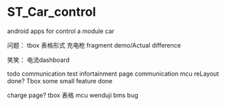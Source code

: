 # ST_Car_control

android apps for control a module car

问题：
tbox 表格形式
充电枪 fragment
demo/Actual difference

笑笑：
电流dashboard

todo
communication test
infortainment page communication
mcu reLayout                        done?
Tbox some small feature             done

charge page?
tbox 表格
mcu wenduji
bms bug
